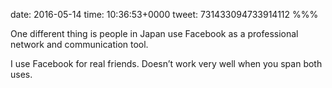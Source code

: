 date: 2016-05-14
time: 10:36:53+0000
tweet: 731433094733914112
%%%

One different thing is people in Japan use Facebook as a professional network and communication tool.

I use Facebook for real friends. Doesn’t work very well when you span both uses.
